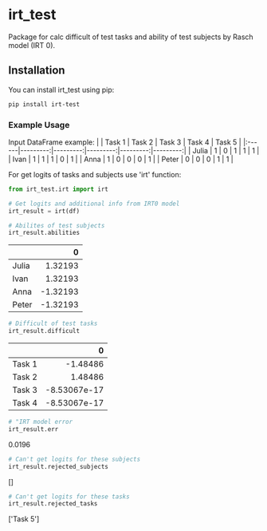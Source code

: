 # irt_test
Package for calc difficult of test tasks and ability of test subjects by Rasch model (IRT 0).

## Installation
You can install irt_test using pip:

```bash
pip install irt-test
```

### Example Usage
Input DataFrame example:
|       |   Task 1 |   Task 2 |   Task 3 |   Task 4 |   Task 5 |
|:------|---------:|---------:|---------:|---------:|---------:|
| Julia |        1 |        0 |        1 |        1 |        1 |
| Ivan  |        1 |        1 |        1 |        0 |        1 |
| Anna  |        1 |        0 |        0 |        0 |        1 |
| Peter |        0 |        0 |        0 |        1 |        1 |

For get logits of tasks and subjects use 'irt' function:

```python
from irt_test.irt import irt

# Get logits and additional info from IRT0 model
irt_result = irt(df)
```

```python
# Abilites of test subjects
irt_result.abilities
```
|       |        0 |
|:------|---------:|
| Julia |  1.32193 |
| Ivan  |  1.32193 |
| Anna  | -1.32193 |
| Peter | -1.32193 |

```python
# Difficult of test tasks
irt_result.difficult
```
|        |            0 |
|:-------|-------------:|
| Task 1 | -1.48486     |
| Task 2 |  1.48486     |
| Task 3 | -8.53067e-17 |
| Task 4 | -8.53067e-17 |

```python
# "IRT model error
irt_result.err
```
0.0196
```python
# Can't get logits for these subjects
irt_result.rejected_subjects
```
[]
```python
# Can't get logits for these tasks
irt_result.rejected_tasks
```
['Task 5']


